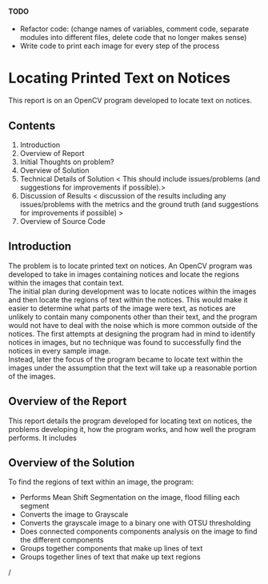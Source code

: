 
#### TODO

* Refactor code: (change names of variables, comment code, separate modules into different files, delete code that no longer makes sense)
* Write code to print each image for every step of the process


# Locating Printed Text on Notices

This report is on an OpenCV program developed to locate text on notices.

## Contents

1. Introduction
2. Overview of Report
3. Initial Thoughts on problem?
4. Overview of Solution
3. Technical Details of Solution < This should include issues/problems (and suggestions for improvements if possible).>
4. Discussion of Results < discussion of the results including any issues/problems with the metrics and the ground truth (and suggestions for improvements if possible) >
8. Overview of Source Code


## Introduction

The problem is to locate printed text on notices. An OpenCV program was developed to take in images containing notices and locate the regions within the images that contain text.  
The initial plan during development was to locate notices within the images and then locate the regions of text within the notices. This would make it easier to determine what parts of the image were text, as notices are unlikely to contain many components other than their text, and the program would not have to deal with the noise which is more common outside of the notices. The first attempts at designing the program had in mind to identify notices in images, but no technique was found to successfully find the notices in every sample image.  
Instead, later the focus of the program became to locate text within the images under the assumption that the text will take up a reasonable portion of the images.  

## Overview of the Report

This report details the program developed for locating text on notices, the problems developing it, how the program works, and how well the program performs. It includes

## Overview of the Solution

To find the regions of text within an image, the program:
* Performs Mean Shift Segmentation on the image, flood filling each segment
* Converts the image to Grayscale
* Converts the grayscale image to a binary one with OTSU thresholding
* Does connected components components analysis on the image to find the different components
* Groups together components that make up lines of text
* Groups together lines of text that make up text regions
























/
